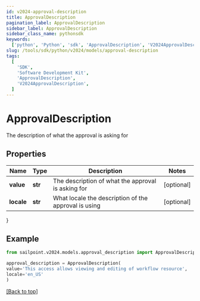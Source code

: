 ```yaml
---
id: v2024-approval-description
title: ApprovalDescription
pagination_label: ApprovalDescription
sidebar_label: ApprovalDescription
sidebar_class_name: pythonsdk
keywords:
  ['python', 'Python', 'sdk', 'ApprovalDescription', 'V2024ApprovalDescription']
slug: /tools/sdk/python/v2024/models/approval-description
tags:
  [
    'SDK',
    'Software Development Kit',
    'ApprovalDescription',
    'V2024ApprovalDescription',
  ]
---
```


# ApprovalDescription

The description of what the approval is asking for

## Properties

| Name | Type | Description | Notes |
| --- | --- | --- | --- |
| **value** | **str** | The description of what the approval is asking for | [optional] |
| **locale** | **str** | What locale the description of the approval is using | [optional] |

}

## Example

```python
from sailpoint.v2024.models.approval_description import ApprovalDescription

approval_description = ApprovalDescription(
value='This access allows viewing and editing of workflow resource',
locale='en_US'
)

```

[[Back to top]](#)
